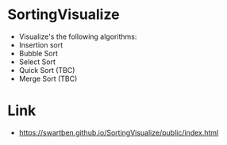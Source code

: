 # SortingVisualize

- Visualize's the following algorithms:
- Insertion sort
- Bubble Sort
- Select Sort
- Quick Sort (TBC)
- Merge Sort (TBC)



# Link
- https://swartben.github.io/SortingVisualize/public/index.html
